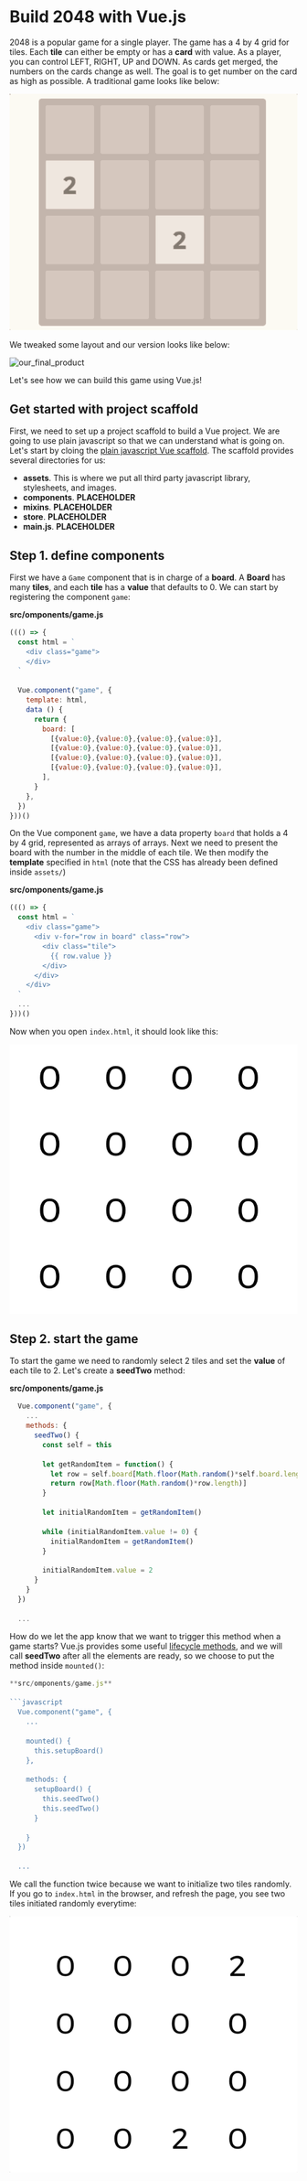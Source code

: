 # Build 2048 with Vue.js

2048 is a popular game for a single player. The game has a 4 by 4 grid for tiles. Each **tile** can either be empty or has a **card** with value. As a player, you can control LEFT, RIGHT, UP and DOWN. As cards get merged, the numbers on the cards change as well. The goal is to get number on the card as high as possible. A traditional game looks like below:

![example](/images/2048_example.gif)

We tweaked some layout and our version looks like below:

![our_final_product]()

Let's see how we can build this game using Vue.js!

## Get started with project scaffold

First, we need to set up a project scaffold to build a Vue project. We are going to use plain javascript so that we can understand what is going on. Let's start by cloing the [plain javascript Vue scaffold](https://github.com/babystep-io/PlainJS-Vue-scaffold). The scaffold provides several directories for us:

  - **assets**. This is where we put all third party javascript library, stylesheets, and images.
  - **components**. __PLACEHOLDER__
  - **mixins**. __PLACEHOLDER__
  - **store**. __PLACEHOLDER__
  - **main.js**. __PLACEHOLDER__

## Step 1. define components

First we have a `Game` component that is in charge of a **board**. A **Board** has many **tiles**, and each **tile** has a **value** that defaults to 0. We can start by registering the component `game`:

**src/omponents/game.js**

```javascript
((() => {
  const html = `
    <div class="game">
    </div>
  `

  Vue.component("game", {
    template: html,
    data () {
      return {
        board: [
          [{value:0},{value:0},{value:0},{value:0}],
          [{value:0},{value:0},{value:0},{value:0}],
          [{value:0},{value:0},{value:0},{value:0}],
          [{value:0},{value:0},{value:0},{value:0}],
        ],
      }
    },
  })
}))()
```
On the Vue component `game`, we have a data property `board` that holds a 4 by 4 grid, represented as arrays of arrays. Next we need to present the board with the number in the middle of each tile. We then modify the **template** specified in `html` (note that the CSS has already been defined inside `assets/`)

**src/omponents/game.js**

```javascript
((() => {
  const html = `
    <div class="game">
      <div v-for="row in board" class="row">
        <div class="tile">
          {{ row.value }}
        </div>
      </div>
    </div>
  `
  ...
}))()
```

Now when you open `index.html`, it should look like this:

![step_1_define_components](/images/step_1.png)

## Step 2. start the game

To start the game we need to randomly select 2 tiles and set the **value** of each tile to 2. Let's create a **seedTwo** method:

**src/omponents/game.js**

```javascript
  Vue.component("game", {
    ...
    methods: {
      seedTwo() {
        const self = this

        let getRandomItem = function() {
          let row = self.board[Math.floor(Math.random()*self.board.length)]
          return row[Math.floor(Math.random()*row.length)]
        }

        let initialRandomItem = getRandomItem()

        while (initialRandomItem.value != 0) {
          initialRandomItem = getRandomItem()
        }

        initialRandomItem.value = 2
      }
    }
  })

  ...
```

How do we let the app know that we want to trigger this method when a game starts? Vue.js provides some useful [lifecycle methods](https://vuejs.org/v2/guide/instance.html#Lifecycle-Diagram), and we will call **seedTwo** after all the elements are ready, so we choose to put the method inside `mounted()`:

```javascript
**src/omponents/game.js**

```javascript
  Vue.component("game", {
    ...

    mounted() {
      this.setupBoard()
    },

    methods: {
      setupBoard() {
        this.seedTwo()
        this.seedTwo()
      }

    }
  })

  ...
```
We call the function twice because we want to initialize two tiles randomly. If you go to `index.html` in the browser, and refresh the page, you see two tiles initiated randomly everytime:

![step_2](/images/step_2.gif)















